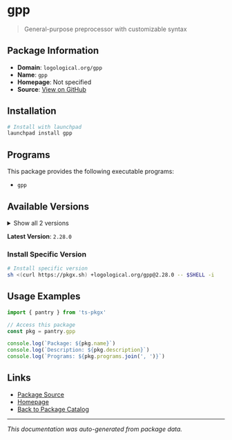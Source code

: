 # gpp

> General-purpose preprocessor with customizable syntax

## Package Information

- **Domain**: `logological.org/gpp`
- **Name**: `gpp`
- **Homepage**: Not specified
- **Source**: [View on GitHub](https://github.com/pkgxdev/pantry/tree/main/projects/logological.org/gpp/package.yml)

## Installation

```bash
# Install with launchpad
launchpad install gpp
```

## Programs

This package provides the following executable programs:

- `gpp`

## Available Versions

<details>
<summary>Show all 2 versions</summary>

- `2.28.0`, `2.27.0`

</details>

**Latest Version**: `2.28.0`

### Install Specific Version

```bash
# Install specific version
sh <(curl https://pkgx.sh) +logological.org/gpp@2.28.0 -- $SHELL -i
```

## Usage Examples

```typescript
import { pantry } from 'ts-pkgx'

// Access this package
const pkg = pantry.gpp

console.log(`Package: ${pkg.name}`)
console.log(`Description: ${pkg.description}`)
console.log(`Programs: ${pkg.programs.join(', ')}`)
```

## Links

- [Package Source](https://github.com/pkgxdev/pantry/tree/main/projects/logological.org/gpp/package.yml)
- [Homepage](#)
- [Back to Package Catalog](../package-catalog.md)

---

*This documentation was auto-generated from package data.*

